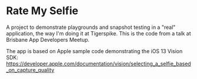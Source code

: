 # Rate My Selfie
A project to demonstrate playgrounds and snapshot testing in a "real" application, the way I'm doing it at Tigerspike. This is the code from a talk at Brisbane App Developers Meetup. 

The app is based on Apple sample code demonstrating the iOS 13 Vision SDK: https://developer.apple.com/documentation/vision/selecting_a_selfie_based_on_capture_quality
